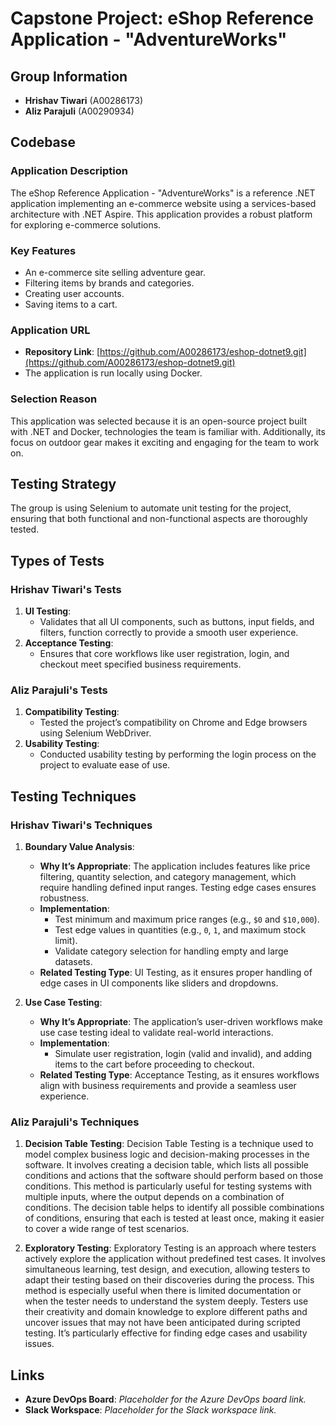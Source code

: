 # Capstone Project: eShop Reference Application - "AdventureWorks"

## Group Information
- **Hrishav Tiwari** (A00286173)
- **Aliz Parajuli** (A00290934)

## Codebase

### Application Description
The eShop Reference Application - "AdventureWorks" is a reference .NET application implementing an e-commerce website using a services-based architecture with .NET Aspire. This application provides a robust platform for exploring e-commerce solutions.

### Key Features
- An e-commerce site selling adventure gear.
- Filtering items by brands and categories.
- Creating user accounts.
- Saving items to a cart.

### Application URL
- **Repository Link**: [https://github.com/A00286173/eshop-dotnet9.git](https://github.com/A00286173/eshop-dotnet9.git)
- The application is run locally using Docker.

### Selection Reason
This application was selected because it is an open-source project built with .NET and Docker, technologies the team is familiar with. Additionally, its focus on outdoor gear makes it exciting and engaging for the team to work on.

## Testing Strategy
The group is using Selenium to automate unit testing for the project, ensuring that both functional and non-functional aspects are thoroughly tested.

## Types of Tests

### Hrishav Tiwari's Tests
1. **UI Testing**:
   - Validates that all UI components, such as buttons, input fields, and filters, function correctly to provide a smooth user experience.
2. **Acceptance Testing**:
   - Ensures that core workflows like user registration, login, and checkout meet specified business requirements.
   
### Aliz Parajuli's Tests
1. **Compatibility Testing**:
   - Tested the project’s compatibility on Chrome and Edge browsers using Selenium WebDriver.
2. **Usability Testing**:
   - Conducted usability testing by performing the login process on the project to evaluate ease of use.


## Testing Techniques

### Hrishav Tiwari's Techniques

1. **Boundary Value Analysis**:
   - **Why It’s Appropriate**: The application includes features like price filtering, quantity selection, and category management, which require handling defined input ranges. Testing edge cases ensures robustness.
   - **Implementation**:
     - Test minimum and maximum price ranges (e.g., `$0` and `$10,000`).
     - Test edge values in quantities (e.g., `0`, `1`, and maximum stock limit).
     - Validate category selection for handling empty and large datasets.
   - **Related Testing Type**: UI Testing, as it ensures proper handling of edge cases in UI components like sliders and dropdowns.

2. **Use Case Testing**:
   - **Why It’s Appropriate**: The application’s user-driven workflows make use case testing ideal to validate real-world interactions.
   - **Implementation**:
     - Simulate user registration, login (valid and invalid), and adding items to the cart before proceeding to checkout.
   - **Related Testing Type**: Acceptance Testing, as it ensures workflows align with business requirements and provide a seamless user experience.

### Aliz Parajuli's Techniques

1. **Decision Table Testing**:
      Decision Table Testing is a technique used to model complex business logic and decision-making processes in the software. It involves creating a decision table, which lists all possible conditions and actions that the software            should perform based on those conditions. This method is particularly useful for testing systems with multiple inputs, where the output depends on a combination of conditions. The decision table helps to identify all possible             combinations of conditions, ensuring that each is tested at least once, making it easier to cover a wide range of test scenarios.
    

2. **Exploratory Testing**:
      Exploratory Testing is an approach where testers actively explore the application without predefined test cases. It involves simultaneous learning, test design, and execution, allowing testers to adapt their testing based on their 
      discoveries during the process. This method is especially useful when there is limited documentation or when the tester needs to understand the system deeply. Testers use their creativity and domain knowledge to explore different         paths and uncover issues that may not have been anticipated during scripted testing. It’s particularly effective for finding edge cases and usability issues.

## Links
- **Azure DevOps Board**: *Placeholder for the Azure DevOps board link.*
- **Slack Workspace**: *Placeholder for the Slack workspace link.*
